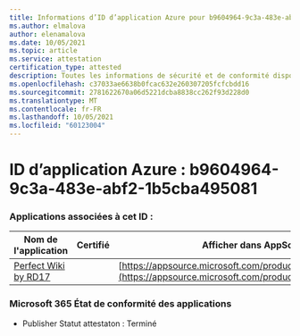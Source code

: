 ```yaml
---
title: Informations d’ID d’application Azure pour b9604964-9c3a-483e-abf2-1b5cba495081
ms.author: elmalova
author: elenamalova
ms.date: 10/05/2021
ms.topic: article
ms.service: attestation
certification_type: attested
description: Toutes les informations de sécurité et de conformité disponibles pour b9604964-9c3a-483e-abf2-1b5cba495081.
ms.openlocfilehash: c37033ae6638b0fcac632e260307205fcfcbdd16
ms.sourcegitcommit: 2781622670a06d5221dcba8838cc262f93d228d0
ms.translationtype: MT
ms.contentlocale: fr-FR
ms.lasthandoff: 10/05/2021
ms.locfileid: "60123004"
---
```

# <a name="azure-app-id-b9604964-9c3a-483e-abf2-1b5cba495081"></a>ID d’application Azure : b9604964-9c3a-483e-abf2-1b5cba495081


### <a name="apps-associated-with-this-id"></a>Applications associées à cet ID :
| **Nom de l'application** | **Certifié** | **Afficher dans AppSource** |
|--------------|---------------|-----------------------|
| [Perfect Wiki by RD17](https://docs.microsoft.com/microsoft-365-app-certification/forward/WA200001679) |  | [https://appsource.microsoft.com/product/office/WA200001679](https://appsource.microsoft.com/product/office/WA200001679) |

### <a name="microsoft-365-app-compliance-status"></a>Microsoft 365 État de conformité des applications
- Publisher Statut attestaton : Terminé
